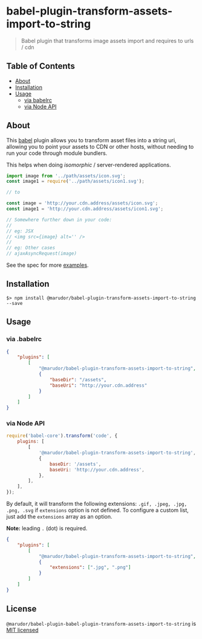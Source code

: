 # babel-plugin-transform-assets-import-to-string

> Babel plugin that transforms image assets import and requires to urls / cdn

## Table of Contents

-   [About](#about)
-   [Installation](#installation)
-   [Usage](#usage)
    -   [via babelrc](#via-babelrc)
    -   [via Node API](#via-node-api)

## About

This [babel](https://babeljs.io/) plugin allows you to transform asset files into a string uri, allowing you to point your assets to CDN or other hosts, without needing to run your code through module bundlers.

This helps when doing _isomorphic_ / server-rendered applications.

```js
import image from '../path/assets/icon.svg';
const image1 = require('../path/assets/icon1.svg');

// to

const image = 'http://your.cdn.address/assets/icon.svg';
const image1 = 'http://your.cdn.address/assets/icon1.svg';

// Somewhere further down in your code:
//
// eg: JSX
// <img src={image} alt='' />
//
// eg: Other cases
// ajaxAsyncRequest(image)
```

See the spec for more [examples](https://github.com/marudor/babel-plugin-transform-assets-import-to-string/blob/master/test/index.spec.js).

## Installation

```
$> npm install @marudor/babel-plugin-transform-assets-import-to-string --save
```

## Usage

### via .babelrc

```json
{
    "plugins": [
        [
            "@marudor/babel-plugin-transform-assets-import-to-string",
            {
                "baseDir": "/assets",
                "baseUri": "http://your.cdn.address"
            }
        ]
    ]
}
```

### via Node API

```js
require('babel-core').transform('code', {
    plugins: [
        [
            '@marudor/babel-plugin-transform-assets-import-to-string',
            {
                baseDir: '/assets',
                baseUri: 'http://your.cdn.address',
            },
        ],
    ],
});
```

By default, it will transform the following extensions: `.gif, .jpeg, .jpg, .png, .svg` if `extensions` option is not defined. To configure a custom list, just add the `extensions` array as an option.

**Note:** leading `.` (dot) is required.

```json
{
    "plugins": [
        [
            "@marudor/babel-plugin-transform-assets-import-to-string",
            {
                "extensions": [".jpg", ".png"]
            }
        ]
    ]
}
```

## License

`@marudor/babel-plugin-babel-plugin-transform-assets-import-to-string` is [MIT licensed](./LICENSE)
